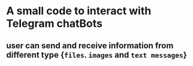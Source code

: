 # A small code to interact with Telegram chatBots 
## user can send and receive information from different type {`files`. `images` and `text messages`}

